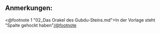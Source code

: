 Anmerkungen:
------------

<@footnote 1 "02_Das Orakel des Gubdu-Steins.md">In der Vorlage steht "Spalte gehockt haben"</@footnote>

